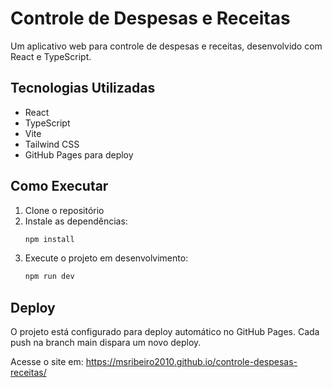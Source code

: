 # Controle de Despesas e Receitas

Um aplicativo web para controle de despesas e receitas, desenvolvido com React e TypeScript.

## Tecnologias Utilizadas

- React
- TypeScript
- Vite
- Tailwind CSS
- GitHub Pages para deploy

## Como Executar

1. Clone o repositório
2. Instale as dependências:
   ```bash
   npm install
   ```
3. Execute o projeto em desenvolvimento:
   ```bash
   npm run dev
   ```

## Deploy

O projeto está configurado para deploy automático no GitHub Pages. Cada push na branch main dispara um novo deploy.

Acesse o site em: https://msribeiro2010.github.io/controle-despesas-receitas/
